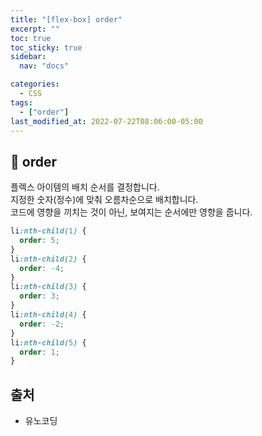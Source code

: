 ```yaml
---
title: "[flex-box] order"
excerpt: ""
toc: true
toc_sticky: true
sidebar:
  nav: "docs"

categories:
  - CSS
tags:
  - ["order"]
last_modified_at: 2022-07-22T08:06:00-05:00
---
```


## 📄 order

플렉스 아이템의 배치 순서를 결정합니다.<br>
지정한 숫자(정수)에 맞춰 오름차순으로 배치합니다.<br>
코드에 영향을 끼치는 것이 아닌, 보여지는 순서에만 영향을 줍니다.<br>

```css
li:nth-child(1) {
  order: 5;
}
li:nth-child(2) {
  order: -4;
}
li:nth-child(3) {
  order: 3;
}
li:nth-child(4) {
  order: -2;
}
li:nth-child(5) {
  order: 1;
}
```

## 출처

- 유노코딩

